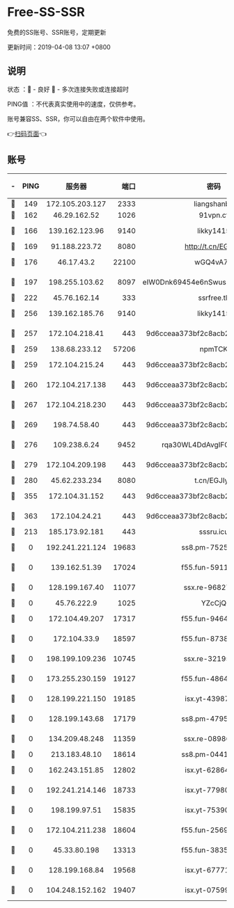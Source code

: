 # Free-SS-SSR

免费的SS账号、SSR账号，定期更新

更新时间：2019-04-08 13:07 +0800

## 说明

状态     ：🙂 - 良好 🙁 - 多次连接失败或连接超时

PING值   ：不代表真实使用中的速度，仅供参考。

账号兼容SS、SSR，你可以自由在两个软件中使用。

👉[扫码页面](https://liesauer.github.io/Free-SS-SSR/)👈

## 账号

|-|PING|服务器|端口|密码|加密方式|区域|
|:----:|:----:|:-----:|-----:|:----:|:----:|:----:|
|🙂|149|172.105.203.127|2333|liangshanbo|chacha20|JP|
|🙂|162|46.29.162.52|1026|91vpn.cf|rc4-md5|RU|
|🙂|166|139.162.123.96|9140|likky1415|aes-256-cfb|JP|
|🙂|169|91.188.223.72|8080|http://t.cn/EGJIyrl|rc4-md5|RU|
|🙂|176|46.17.43.2|22100|wGQ4vA7D|aes-256-gcm|RU|
|🙂|197|198.255.103.62|8097|eIW0Dnk69454e6nSwuspv9DmS201tQ0D|aes-256-cfb|US|
|🙂|222|45.76.162.14|333|ssrfree.tk|rc4|SG|
|🙂|256|139.162.185.76|9140|likky1415|aes-256-cfb|DE|
|🙂|257|172.104.218.41|443|9d6cceaa373bf2c8acb22e60b6a58be6|aes-256-cfb|US|
|🙂|259|138.68.233.12|57206|npmTCK|rc4-md5|US|
|🙂|259|172.104.215.24|443|9d6cceaa373bf2c8acb22e60b6a58be6|aes-256-cfb|US|
|🙂|260|172.104.217.138|443|9d6cceaa373bf2c8acb22e60b6a58be6|aes-256-cfb|US|
|🙂|267|172.104.218.230|443|9d6cceaa373bf2c8acb22e60b6a58be6|aes-256-cfb|US|
|🙂|269|198.74.58.40|443|9d6cceaa373bf2c8acb22e60b6a58be6|aes-256-cfb|US|
|🙂|276|109.238.6.24|9452|rqa30WL4DdAvgIFG6Fs3znzTa|aes-256-cfb|FR|
|🙂|279|172.104.209.198|443|9d6cceaa373bf2c8acb22e60b6a58be6|aes-256-cfb|US|
|🙂|280|45.62.233.234|8080|t.cn/EGJIyrl|rc4-md5|CA|
|🙂|355|172.104.31.152|443|9d6cceaa373bf2c8acb22e60b6a58be6|aes-256-cfb|US|
|🙂|363|172.104.24.21|443|9d6cceaa373bf2c8acb22e60b6a58be6|aes-256-cfb|US|
|🙂|213|185.173.92.181|443|sssru.icu|rc4-md5|RU|
|🙁|0|192.241.221.124|19683|ss8.pm-75256760|aes-256-cfb|US|
|🙁|0|139.162.51.39|17024|f55.fun-59119337|aes-256-cfb|SG|
|🙁|0|128.199.167.40|11077|ssx.re-96827305|aes-256-cfb|SG|
|🙁|0|45.76.222.9|1025|YZcCjQ|rc4-md5|JP|
|🙁|0|172.104.49.207|17317|f55.fun-94641583|aes-256-cfb|SG|
|🙁|0|172.104.33.9|18597|f55.fun-87384833|aes-256-cfb|SG|
|🙁|0|198.199.109.236|10745|ssx.re-32195658|aes-256-cfb|US|
|🙁|0|173.255.230.159|19127|f55.fun-48647805|aes-256-cfb|US|
|🙁|0|128.199.221.150|19185|isx.yt-43987681|aes-256-cfb|SG|
|🙁|0|128.199.143.68|17179|ss8.pm-47958720|aes-256-cfb|SG|
|🙁|0|134.209.48.248|11359|ssx.re-08986796|aes-256-cfb|US|
|🙁|0|213.183.48.10|18614|ss8.pm-04416552|rc4-md5|RU|
|🙁|0|162.243.151.85|12802|isx.yt-62864749|aes-256-cfb|US|
|🙁|0|192.241.214.146|18733|isx.yt-77980150|aes-256-cfb|US|
|🙁|0|198.199.97.51|15835|isx.yt-75390348|aes-256-cfb|US|
|🙁|0|172.104.211.238|18604|f55.fun-25694598|aes-256-cfb|US|
|🙁|0|45.33.80.198|13313|f55.fun-38359488|aes-256-cfb|US|
|🙁|0|128.199.168.84|19568|isx.yt-67771027|aes-256-cfb|SG|
|🙁|0|104.248.152.162|19407|isx.yt-07599959|aes-256-cfb|SG|
